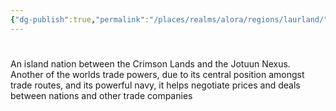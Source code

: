 ```yaml
---
{"dg-publish":true,"permalink":"/places/realms/alora/regions/laurland/"}
---
```


# 

An island nation between the Crimson Lands and the Jotuun Nexus. Another of the worlds trade powers, due to its central position amongst trade routes, and its powerful navy, it helps negotiate prices and deals between nations and other trade companies
